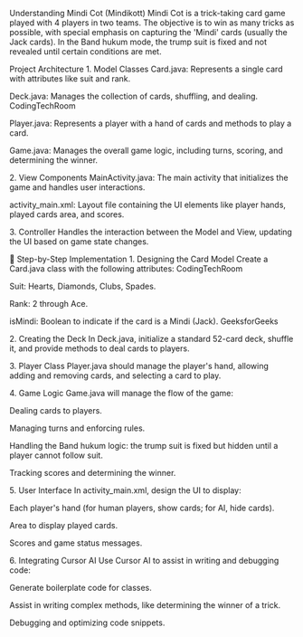 Understanding Mindi Cot (Mindikott)
Mindi Cot is a trick-taking card game played with 4 players in two teams. The objective is to win as many tricks as possible, with special emphasis on capturing the 'Mindi' cards (usually the Jack cards). In the Band hukum mode, the trump suit is fixed and not revealed until certain conditions are met.

Project Architecture
1.⁠ ⁠Model Classes
Card.java: Represents a single card with attributes like suit and rank.

Deck.java: Manages the collection of cards, shuffling, and dealing.
CodingTechRoom

Player.java: Represents a player with a hand of cards and methods to play a card.

Game.java: Manages the overall game logic, including turns, scoring, and determining the winner.

2.⁠ ⁠View Components
MainActivity.java: The main activity that initializes the game and handles user interactions.

activity_main.xml: Layout file containing the UI elements like player hands, played cards area, and scores.

3.⁠ ⁠Controller
Handles the interaction between the Model and View, updating the UI based on game state changes.

📝 Step-by-Step Implementation
1.⁠ ⁠Designing the Card Model
Create a Card.java class with the following attributes:
CodingTechRoom

Suit: Hearts, Diamonds, Clubs, Spades.

Rank: 2 through Ace.

isMindi: Boolean to indicate if the card is a Mindi (Jack).
GeeksforGeeks

2.⁠ ⁠Creating the Deck
In Deck.java, initialize a standard 52-card deck, shuffle it, and provide methods to deal cards to players.

3.⁠ ⁠Player Class
Player.java should manage the player's hand, allowing adding and removing cards, and selecting a card to play.

4.⁠ ⁠Game Logic
Game.java will manage the flow of the game:

Dealing cards to players.

Managing turns and enforcing rules.

Handling the Band hukum logic: the trump suit is fixed but hidden until a player cannot follow suit.

Tracking scores and determining the winner.

5.⁠ ⁠User Interface
In activity_main.xml, design the UI to display:

Each player's hand (for human players, show cards; for AI, hide cards).

Area to display played cards.

Scores and game status messages.

6.⁠ ⁠Integrating Cursor AI
Use Cursor AI to assist in writing and debugging code:

Generate boilerplate code for classes.

Assist in writing complex methods, like determining the winner of a trick.

Debugging and optimizing code snippets.